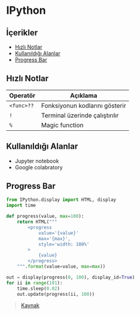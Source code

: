 # IPython <!-- omit in toc -->

<!-- TODO: Google Colab notlarını buraya taşı -->

## İçerikler <!-- omit in toc -->

- [Hızlı Notlar](#h%C4%B1zl%C4%B1-notlar)
- [Kullanıldığı Alanlar](#kullan%C4%B1ld%C4%B1%C4%9F%C4%B1-alanlar)
- [Progress Bar](#progress-bar)

## Hızlı Notlar

| Operatör   | Açıklama                       |
| ---------- | ------------------------------ |
| `<func>??` | Fonksiyonun kodlarını gösterir |
| `!`        | Terminal üzerinde çalıştırılır |
| `%`        | Magic function                 |

## Kullanıldığı Alanlar

- Jupyter notebook
- Google colabratory

## Progress Bar

```py
from IPython.display import HTML, display
import time

def progress(value, max=100):
    return HTML("""
        <progress
            value='{value}'
            max='{max}',
            style='width: 100%'
        >
            {value}
        </progress>
    """.format(value=value, max=max))

out = display(progress(0, 100), display_id=True)
for ii in range(101):
    time.sleep(0.02)
    out.update(progress(ii, 100))
```

> [Kaynak](https://stackoverflow.com/questions/46939393/how-do-i-use-updatable-displays-on-colab)
